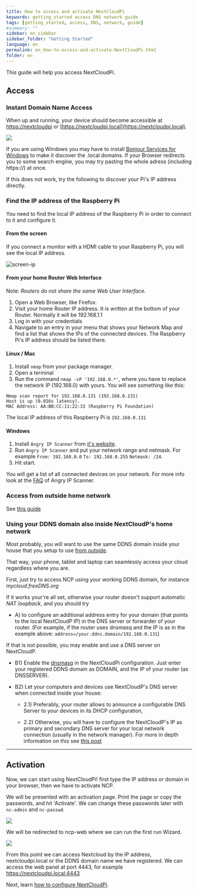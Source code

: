 ```yaml
---
title: How to access and activate NextCloudPi
keywords: getting_started access DNS network guide
tags: [getting_started, access, DNS, network, guide]
#summary: ""
sidebar: en_sidebar
sidebar_folder: "Getting Started"
language: en
permalink: en_How-to-access-and-activate-NextCloudPi.html
folder: en
---
```


[nc-wifi]: https://github.com/nextcloud/nextcloudpi/wiki/Configuration-Reference#nc-wifi

This guide will help you access NextCloudPi.

## Access

### Instant Domain Name Access
When up and running, your device should become accessible at [https://nextcloudpi](https://nextcloudpi) or [https://nextcloudpi.local](https://nextcloudpi.local).

![](https://ownyourbits.com/wp-content/uploads/2017/09/local-access1.jpg)

If you are using Windows you may have to install [Bonjour Services for Windows](https://support.apple.com/kb/DL999)  to make it discover the .local domains. If your Browser redirects you to some search engine, you may try pasting the whole adress (including https://) at once.

If this does not work, try the following to discover your Pi's IP address directly.

### Find the IP address of the Raspberry Pi
You need to find the local IP address of the Raspberry Pi in order to connect to it and configure it.

#### From the screen
If you connect a monitor with a HDMI cable to your Raspberry Pi, you will see the local IP address.

![screen-ip](https://ownyourbits.com/wp-content/uploads/2017/02/nextcloudpi_boot.jpg)

#### From your home Router Web Interface
Note: *Routers do not share the same Web User Interface.*  
1. Open a Web Browser, like Firefox.
2. Visit your home Router IP address. It is written at the bottom of your Router. Normally it will be 192.168.1.1
3. Log in with your credentials
4. Navigate to an entry in your menu that shows your Network Map and find a list that shows the IPs of the connected devices. The Raspberry Pi's IP address should be listed there.

#### Linux / Mac
1. Install `nmap` from your package manager.
2. Open a terminal
3. Run the command `nmap -sP '192.168.0.*'`, where you have to replace the network IP (192.168.0) with yours.
You will see something like this:
```
Nmap scan report for 192.168.0.131 (192.168.0.131)
Host is up (0.016s latency).
MAC Address: AA:BB:CC:11:22:33 (Raspberry Pi Foundation)
```

The local IP address of this Raspberry Pi is `192.168.0.131`

#### Windows
1. Install `Angry IP Scanner` from [it's website](http://angryip.org/).
2. Run `Angry IP Scanner` and put your network range and netmask. For example `From: 192.168.0.0` `To: 192.168.0.255` `Netmask: /24`.
3. Hit start.

You will get a list of all connected devices on your network. For more info look at the [FAQ](http://angryip.org/faq/) of Angry IP Scanner.

### Access from outside home network

See [this guide](https://github.com/nextcloud/nextcloudpi/wiki/How-to-access-from-outside-your-network)

### Using your DDNS domain also inside NextCloudP's home network

Most probably, you will want to use the same DDNS domain inside your house that you setup to use [from outside](https://github.com/nextcloud/nextcloudpi/wiki/How-to-access-from-outside-your-network).

That way, your phone, tablet and laptop can seamlessly access your cloud regardless where you are.

First, just try to access NCP using your working DDNS domain, for instance _mycloud.freeDNS.org_

If it works your're all set, otherwise your router doesn't support automatic _NAT loopback_, and you should try

* A) to configure an additional address entry for your domain (that points to the local NextCloudP IP) in the DNS server or forwarder of your router. (For example, if the router uses dnsmasq and the IP is as in the example above: `address=/your.ddns.domain/192.168.0.131`)

If that is not possible, you may enable and use a DNS server on NextCloudP.

* B1) Enable the [dnsmasq](https://github.com/nextcloud/nextcloudpi/wiki/Configuration-Reference#dnsmasq) in the NextCloudPi configuration. Just enter your registered DDNS domain as DOMAIN, and the IP of your router (as DNSSERVER).

* B2) Let your computers and devices use NextCloudP's DNS server when connected inside your house:

  * 2.1) Preferably, your router allows to announce a configurable DNS Server to your devices in its DHCP configuration,

  * 2.2) Otherwise, you will have to configure the NextCloudP's IP as primary and secondary DNS server for your local network connection (usually in the network manager). For more in depth information on this see [this post](https://ownyourbits.com/2017/03/09/dnsmasq-as-dns-cache-server-for-nextcloudpi-and-raspbian/)

---

## Activation

Now, we can start using NextCloudPi! first type the IP address or domain in your browser, then we have to activate NCP.

We will be presented with an activation page. Print the page or copy the passwords, and hit 'Activate'. We can change these passwords later with `nc-admin` and `nc-passwd`.

![](https://ownyourbits.com/wp-content/uploads/2018/04/ncp-activation.gif)

We will be redirected to ncp-web where we can run the first run Wizard.

![](https://ownyourbits.com/wp-content/uploads/2017/10/wizard-demo1.gif)

From this point we can access Nextcloud by the IP address, nextcloudpi.local or the DDNS domain name we have registered. We can access the web panel at port 4443, for example https://nextcloudpi.local:4443

Next, learn [how to configure NextCloudPi](https://github.com/nextcloud/nextcloudpi/wiki/How-to-configure-NextCloudPi).
